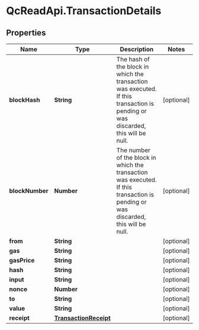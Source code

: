# QcReadApi.TransactionDetails

## Properties

Name | Type | Description | Notes
------------ | ------------- | ------------- | -------------
**blockHash** | **String** | The hash of the block in which the transaction was executed. If this transaction is pending or was discarded, this will be null. | [optional] 
**blockNumber** | **Number** | The number of the block in which the transaction was executed. If this transaction is pending or was discarded, this will be null. | [optional] 
**from** | **String** |  | [optional] 
**gas** | **String** |  | [optional] 
**gasPrice** | **String** |  | [optional] 
**hash** | **String** |  | [optional] 
**input** | **String** |  | [optional] 
**nonce** | **Number** |  | [optional] 
**to** | **String** |  | [optional] 
**value** | **String** |  | [optional] 
**receipt** | [**TransactionReceipt**](TransactionReceipt.md) |  | [optional] 


